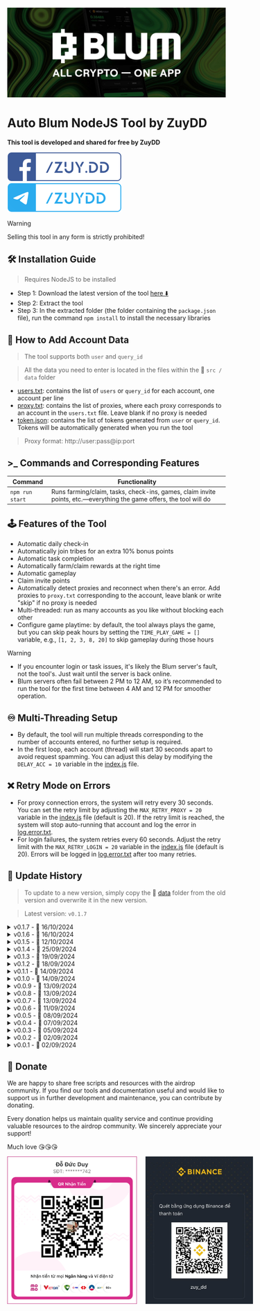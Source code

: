 ![Blum banner](https://raw.githubusercontent.com/zuydd/image/main/blum.jpeg)

# Auto Blum NodeJS Tool by ZuyDD

**This tool is developed and shared for free by ZuyDD**

<a href="https://www.facebook.com/zuy.dd"><img src="https://raw.githubusercontent.com/zuydd/image/main/facebook.svg" alt="Facebook"></a>  
<a href="https://t.me/zuydd"><img src="https://raw.githubusercontent.com/zuydd/image/main/telegram.svg" alt="Telegram"></a>

> [!WARNING]  
> Selling this tool in any form is strictly prohibited!

## 🛠️ Installation Guide

> Requires NodeJS to be installed

- Step 1: Download the latest version of the tool [here ⬇️](https://github.com/zuydd/blum/archive/refs/heads/main.zip)
- Step 2: Extract the tool
- Step 3: In the extracted folder (the folder containing the `package.json` file), run the command `npm install` to install the necessary libraries

## 💾 How to Add Account Data

> The tool supports both `user` and `query_id`

> All the data you need to enter is located in the files within the 📁 `src / data` folder

- [users.txt](src/data/users.txt): contains the list of `users` or `query_id` for each account, one account per line
- [proxy.txt](src/data/proxy.txt): contains the list of proxies, where each proxy corresponds to an account in the `users.txt` file. Leave blank if no proxy is needed
- [token.json](src/data/token.json): contains the list of tokens generated from `user` or `query_id`. Tokens will be automatically generated when you run the tool

> Proxy format: http://user:pass@ip:port

## >_ Commands and Corresponding Features

| Command          | Functionality                                                                                                                                       |
| ---------------- | --------------------------------------------------------------------------------------------------------------------------------------------------- |
| `npm run start`  | Runs farming/claim, tasks, check-ins, games, claim invite points, etc.—everything the game offers, the tool will do                                  |

## 🕹️ Features of the Tool

- Automatic daily check-in
- Automatically join tribes for an extra 10% bonus points
- Automatic task completion
- Automatically farm/claim rewards at the right time
- Automatic gameplay
- Claim invite points
- Automatically detect proxies and reconnect when there's an error. Add proxies to `proxy.txt` corresponding to the account, leave blank or write "skip" if no proxy is needed
- Multi-threaded: run as many accounts as you like without blocking each other
- Configure game playtime: by default, the tool always plays the game, but you can skip peak hours by setting the `TIME_PLAY_GAME = []` variable, e.g., `[1, 2, 3, 8, 20]` to skip gameplay during those hours

> [!WARNING]  
> - If you encounter login or task issues, it's likely the Blum server's fault, not the tool's. Just wait until the server is back online.
> - Blum servers often fail between 2 PM to 12 AM, so it’s recommended to run the tool for the first time between 4 AM and 12 PM for smoother operation.

## ♾ Multi-Threading Setup

- By default, the tool will run multiple threads corresponding to the number of accounts entered, no further setup is required.
- In the first loop, each account (thread) will start 30 seconds apart to avoid request spamming. You can adjust this delay by modifying the `DELAY_ACC = 10` variable in the [index.js](src/run/index.js) file.

## ❌ Retry Mode on Errors

- For proxy connection errors, the system will retry every 30 seconds. You can set the retry limit by adjusting the `MAX_RETRY_PROXY = 20` variable in the [index.js](src/run/index.js) file (default is 20). If the retry limit is reached, the system will stop auto-running that account and log the error in [log.error.txt](src/data/log.error.txt).
- For login failures, the system retries every 60 seconds. Adjust the retry limit with the `MAX_RETRY_LOGIN = 20` variable in the [index.js](src/run/index.js) file (default is 20). Errors will be logged in [log.error.txt](src/data/log.error.txt) after too many retries.

## 🔄 Update History

> To update to a new version, simply copy the 📁 [data](src/data) folder from the old version and overwrite it in the new version.

> Latest version: `v0.1.7`

<details>
<summary>v0.1.7 - 📅 16/10/2024</summary>
  
- Changed game time settings (default now always plays games)
</details>
<details>
<summary>v0.1.6 - 📅 16/10/2024</summary>
  
- Fixed gameplay issue
- Added DOGS collection during gameplay
</details>
<details>
<summary>v0.1.5 - 📅 12/10/2024</summary>
  
- Temporarily skipped gameplay, will fix later
</details>
<details>
<summary>v0.1.4 - 📅 25/09/2024</summary>
  
- Temporarily skipped tasks due to server issues (will automatically resume when server stabilizes)
</details>
<details>
<summary>v0.1.3 - 📅 19/09/2024</summary>
  
- Fixed task completion bug
</details>
<details>
<summary>v0.1.2 - 📅 18/09/2024</summary>
  
- Added X Empire tasks
</details>
<details>
<summary>v0.1.1 - 📅 14/09/2024</summary>
  
- Fixed continuous loop bug
- Added system notifications and version checks
- Added game time limits to avoid server lag; by default, the game only runs from 1 AM to 1 PM (UTC+7)
</details>
<details>
<summary>v0.1.0 - 📅 14/09/2024</summary>
  
- Added weekly tasks
</details>
<details>
<summary>v0.0.9 - 📅 13/09/2024</summary>
  
- Fixed GitHub server request spam issue
</details>
<details>
<summary>v0.0.8 - 📅 13/09/2024</summary>
  
- Fixed data retrieval from the server
</details>
<details>
<summary>v0.0.7 - 📅 13/09/2024</summary>
  
- Fixed task list retrieval failure
- Added Promo tasks
- Countdown until the next run
- Automatically fetch data from the server every 20-40 minutes
</details>
<details>
<summary>v0.0.6 - 📅 11/09/2024</summary>
  
- Added automatic task completion for questions (Blum server instability may cause errors, just let it retry)
- Fixed check-in (displaying correct status and rewards)
- Fixed auto-claim for invite points
- Fixed task list retrieval failure
</details>
<details>
<summary>v0.0.5 - 📅 08/09/2024</summary>
  
- Added retry limit mechanism for proxy/login errors
- Logged errors for easier tracking when running multiple accounts
- Updated game pass count after check-in
</details>
<details>
<summary>v0.0.4 - 📅 07/09/2024</summary>
  
- Updated task data, fixed task completion issues
</details>
<details>
<summary>v0.0.3 - 📅 05/09/2024</summary>
  
- Changed login API
</details>
<details>
<summary>v0.0.2 - 📅 02/09/2024</summary>
  
- Adjusted game points to match reality (from 180 - 200)
</details>
<details>
<summary>v0.0.1 - 📅 02/09/2024</summary>
  
- Shared the tool with the community
</details>

## 🎁 Donate

We are happy to share free scripts and resources with the airdrop community. If you find our tools and documentation useful and would like to support us in further development and maintenance, you can contribute by donating.

Every donation helps us maintain quality service and continue providing valuable resources to the airdrop community. We sincerely appreciate your support!

Much love 😘😘😘

<div style="display: flex; gap: 20px;">
  <img src="https://raw.githubusercontent.com/zuydd/image/main/qr-momo.png" alt="QR Momo" height="340" />
  <img src="https://raw.githubusercontent.com/zuydd/image/main/qr-binance.jpg" alt="QR Binance" height="340" />
</div>
